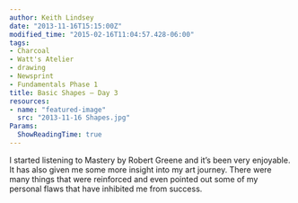 ```yaml
---
author: Keith Lindsey
date: "2013-11-16T15:15:00Z"
modified_time: "2015-02-16T11:04:57.428-06:00"
tags:
- Charcoal
- Watt's Atelier
- drawing
- Newsprint
- Fundamentals Phase 1
title: Basic Shapes – Day 3
resources:
- name: "featured-image"
  src: "2013-11-16 Shapes.jpg"
Params:
  ShowReadingTime: true
---
```


I started listening to Mastery by Robert Greene and it’s been very enjoyable. It has also given me some more insight into my art journey.  There were many things that were reinforced and even pointed out some of  my personal flaws that have inhibited me from success.